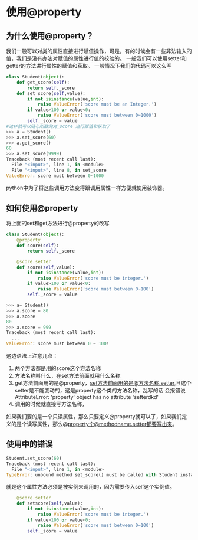# 使用@property

## 为什么使用@property？
我们一般可以对类的属性直接进行赋值操作，可是，有的时候会有一些非法输入的值，我们是没有办法对赋值的属性进行值的校验的。
一般我们可以使用setter和getter的方法进行属性的赋值和获取。
一般情况下我们的代码可以这么写
```python
class Student(object):
    def get_score(self):
        return self._score
    def set_score(self,value):
        if not isinstance(value,int):
            raise ValueError('score must be an Integer.')
        if value>100 or value<0:
            raise ValueError('score must between 0~1000')
        self._score = value
#这样就可以随心所欲的对_score 进行赋值和获取了
>>> a = Student()
>>> a.set_score(60)
>>> a.get_score()
60
>>> a.set_score(9999)
Traceback (most recent call last):
  File "<input>", line 1, in <module>
  File "<input>", line 8, in set_score
ValueError: score must between 0~1000

```
python中为了将这些调用方法变得跟调用属性一样方便就使用装饰器。
## 如何使用@property
将上面的set和get方法进行@property的改写
```python
class Student(object):
    @property
    def score(self):
        return self._score

    @score.setter
    def score(self,value):
        if not isinstance(value,int):
            raise ValueError('score must be integer.')
        if value>100 or value<0:
            raise ValueError('score must between 0~100')
        self._score = value

>>> a= Student()
>>> a.score = 80
>>> a.score
80
>>> a.score = 999
Traceback (most recent call last):
  ...
ValueError: score must between 0 ~ 100!
```
这边语法上注意几点：
1. 两个方法都是用的score这个方法名称
2. 方法名称叫什么，在set方法前面就用什么名称
3. get方法前面用的是@property，set方法前面用的是@方法名称.setter,且这个setter是不能变动的，这是property这个类的方法名称，乱写的话
会报错说AttributeError: 'property' object has no attribute 'setterdkd'
4. 调用的时候就直接写方法名称，

如果我们要的是一个只读属性，那么只要定义@property就可以了，如果我们定义的是个读写属性，那么@property个@methodname.setter都要写出来。





## 使用中的错误
```python
Student.set_score(60)
Traceback (most recent call last):
  File "<input>", line 1, in <module>
TypeError: unbound method set_score() must be called with Student instance as first argument (got int instance instead)
```
就是这个属性方法必须是被实例来调用的，因为需要传入self这个实例值。


```python
    @score.setter
    def setscore(self,value):
        if not isinstance(value,int):
            raise ValueError('score must be integer.')
        if value>100 or value<0:
            raise ValueError('score must between 0~100')
        self._score = value
```

